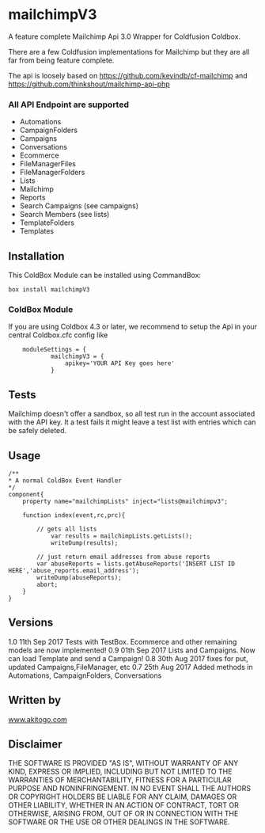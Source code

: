 # mailchimpV3
A feature complete Mailchimp Api 3.0 Wrapper for Coldfusion Coldbox. 

There are a few Coldfusion implementations for Mailchimp but they are all far from being feature complete.

The api is loosely based on https://github.com/kevindb/cf-mailchimp and https://github.com/thinkshout/mailchimp-api-php

### All API Endpoint are supported
- Automations
- CampaignFolders
- Campaigns
- Conversations
- Ecommerce
- FileManagerFiles
- FileManagerFolders
- Lists
- Mailchimp
- Reports
- Search Campaigns (see campaigns)
- Search Members (see lists)
- TemplateFolders
- Templates

## Installation 
This ColdBox Module can be installed using CommandBox:

```
box install mailchimpV3
```



### ColdBox Module
If you are using Coldbox 4.3 or later, we recommend to setup the Api in your central Coldbox.cfc config like

```
 	moduleSettings = {
    		mailchimpV3 = {
        		apikey='YOUR API Key goes here'
    	  	}

```

## Tests
Mailchimp doesn't offer a sandbox, so all test run in the account associated with the API key. It a test fails it might leave a test list with entries which can be safely deleted.

## Usage
```
/**
* A normal ColdBox Event Handler
*/
component{
	property name="mailchimpLists" inject="lists@mailchimpv3";
	
	function index(event,rc,prc){
	
		// gets all lists
    		var results = mailchimpLists.getLists();
	  		writeDump(results);
	  	
	  	// just return email addresses from abuse reports	
		var abuseReports = lists.getAbuseReports('INSERT LIST ID HERE','abuse_reports.email_address');
		writeDump(abuseReports);	  		
		abort;
	}
}

```
## Versions
1.0 11th Sep 2017 Tests with TestBox. Ecommerce and other remaining models are now implemented!
0.9 01th Sep 2017 Lists and Campaigns. Now can load Template and send a Campaign!
0.8 30th Aug 2017 fixes for put, updated Campaigns,FileManager, etc
0.7 25th Aug 2017 Added methods in Automations, CampaignFolders, Conversations

## Written by
www.akitogo.com

## Disclaimer
THE SOFTWARE IS PROVIDED "AS IS", WITHOUT WARRANTY OF ANY KIND, EXPRESS OR IMPLIED, INCLUDING BUT NOT LIMITED TO THE WARRANTIES OF MERCHANTABILITY, FITNESS FOR A PARTICULAR PURPOSE AND NONINFRINGEMENT. IN NO EVENT SHALL THE AUTHORS OR COPYRIGHT HOLDERS BE LIABLE FOR ANY CLAIM, DAMAGES OR OTHER LIABILITY, WHETHER IN AN ACTION OF CONTRACT, TORT OR OTHERWISE, ARISING FROM, OUT OF OR IN CONNECTION WITH THE SOFTWARE OR THE USE OR OTHER DEALINGS IN THE SOFTWARE.
